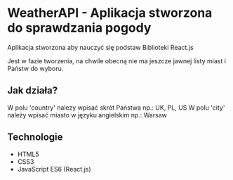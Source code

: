 # WeatherAPI - Aplikacja stworzona do sprawdzania pogody

Aplikacja stworzona aby nauczyć się podstaw Biblioteki React.js

Jest w fazie tworzenia, na chwile obecną nie ma jeszcze jawnej listy miast i Państw do wyboru.

## Jak działa?

W polu 'country' nalezy wpisać skrót Państwa np.: UK, PL, US
W polu 'city' należy wpisać miasto w języku angielskim np.: Warsaw

## Technologie

 - HTML5
 - CSS3
 - JavaScript ES6 (React.js)
 
 
